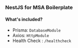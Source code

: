 ### NestJS for MSA Boilerplate
#### What's included?
- Prisma: `DatabaseModule`
- Axios: `HttpModule`
- Health Check : `/healthcheck`